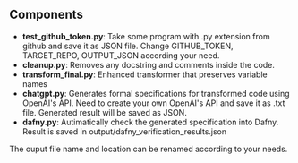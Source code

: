 ## Components

- **test_github_token.py**: Take some program with .py extension from github and save it as JSON file. Change GITHUB_TOKEN, TARGET_REPO, OUTPUT_JSON according your need.
- **cleanup.py**: Removes any docstring and comments inside the code.
- **transform_final.py**: Enhanced transformer that preserves variable names
- **chatgpt.py**: Generates formal specifications for transformed code using OpenAI's API. Need to create your own OpenAI's API and save it as .txt file. Generated result will be saved as JSON.
- **dafny.py**: Autimatically check the generated specification into Dafny. Result is saved in output/dafny_verification_results.json

The ouput file name and location can be renamed according to your needs.
